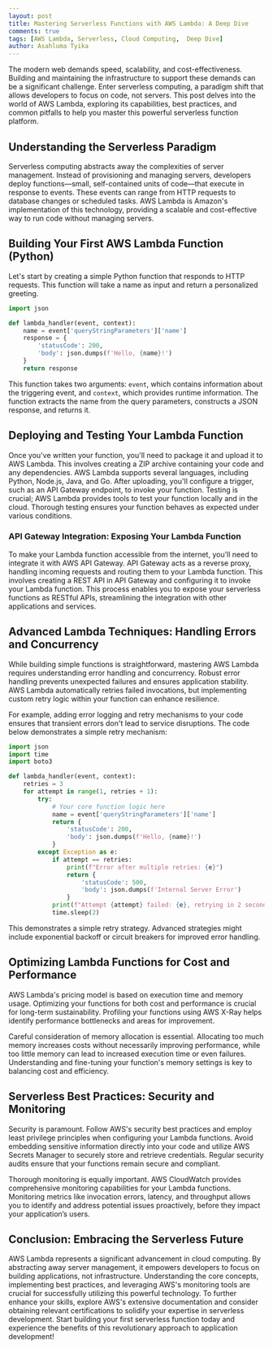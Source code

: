 ```yaml
---
layout: post
title: Mastering Serverless Functions with AWS Lambda: A Deep Dive
comments: true
tags: [AWS Lambda, Serverless, Cloud Computing,  Deep Dive]
author: Asahluma Tyika
---
```


The modern web demands speed, scalability, and cost-effectiveness.  Building and maintaining the infrastructure to support these demands can be a significant challenge.  Enter serverless computing, a paradigm shift that allows developers to focus on code, not servers.  This post delves into the world of AWS Lambda, exploring its capabilities, best practices, and common pitfalls to help you master this powerful serverless function platform.


## Understanding the Serverless Paradigm

Serverless computing abstracts away the complexities of server management. Instead of provisioning and managing servers, developers deploy functions—small, self-contained units of code—that execute in response to events.  These events can range from HTTP requests to database changes or scheduled tasks.  AWS Lambda is Amazon's implementation of this technology, providing a scalable and cost-effective way to run code without managing servers.


## Building Your First AWS Lambda Function (Python)

Let's start by creating a simple Python function that responds to HTTP requests.  This function will take a name as input and return a personalized greeting.

```python
import json

def lambda_handler(event, context):
    name = event['queryStringParameters']['name']
    response = {
        'statusCode': 200,
        'body': json.dumps(f'Hello, {name}!')
    }
    return response
```

This function takes two arguments: `event`, which contains information about the triggering event, and `context`, which provides runtime information.  The function extracts the name from the query parameters, constructs a JSON response, and returns it.


## Deploying and Testing Your Lambda Function

Once you've written your function, you'll need to package it and upload it to AWS Lambda.  This involves creating a ZIP archive containing your code and any dependencies.  AWS Lambda supports several languages, including Python, Node.js, Java, and Go.  After uploading, you'll configure a trigger, such as an API Gateway endpoint, to invoke your function. Testing is crucial; AWS Lambda provides tools to test your function locally and in the cloud.  Thorough testing ensures your function behaves as expected under various conditions.


### API Gateway Integration:  Exposing Your Lambda Function

To make your Lambda function accessible from the internet, you'll need to integrate it with AWS API Gateway.  API Gateway acts as a reverse proxy, handling incoming requests and routing them to your Lambda function.  This involves creating a REST API in API Gateway and configuring it to invoke your Lambda function.  This process enables you to expose your serverless functions as RESTful APIs, streamlining the integration with other applications and services.


## Advanced Lambda Techniques: Handling Errors and Concurrency

While building simple functions is straightforward, mastering AWS Lambda requires understanding error handling and concurrency.  Robust error handling prevents unexpected failures and ensures application stability.  AWS Lambda automatically retries failed invocations, but implementing custom retry logic within your function can enhance resilience.

For example, adding error logging and retry mechanisms to your code ensures that transient errors don't lead to service disruptions.  The code below demonstrates a simple retry mechanism:

```python
import json
import time
import boto3

def lambda_handler(event, context):
    retries = 3
    for attempt in range(1, retries + 1):
        try:
            # Your core function logic here
            name = event['queryStringParameters']['name']
            return {
                'statusCode': 200,
                'body': json.dumps(f'Hello, {name}!')
            }
        except Exception as e:
            if attempt == retries:
                print(f"Error after multiple retries: {e}")
                return {
                    'statusCode': 500,
                    'body': json.dumps(f'Internal Server Error')
                }
            print(f"Attempt {attempt} failed: {e}, retrying in 2 seconds...")
            time.sleep(2)
```

This demonstrates a simple retry strategy.  Advanced strategies might include exponential backoff or circuit breakers for improved error handling.


## Optimizing Lambda Functions for Cost and Performance

AWS Lambda's pricing model is based on execution time and memory usage.  Optimizing your functions for both cost and performance is crucial for long-term sustainability.  Profiling your functions using AWS X-Ray helps identify performance bottlenecks and areas for improvement.

Careful consideration of memory allocation is essential.  Allocating too much memory increases costs without necessarily improving performance, while too little memory can lead to increased execution time or even failures.  Understanding and fine-tuning your function's memory settings is key to balancing cost and efficiency.


## Serverless Best Practices: Security and Monitoring

Security is paramount.  Follow AWS's security best practices and employ least privilege principles when configuring your Lambda functions.  Avoid embedding sensitive information directly into your code and utilize AWS Secrets Manager to securely store and retrieve credentials.  Regular security audits ensure that your functions remain secure and compliant.

Thorough monitoring is equally important.  AWS CloudWatch provides comprehensive monitoring capabilities for your Lambda functions.  Monitoring metrics like invocation errors, latency, and throughput allows you to identify and address potential issues proactively, before they impact your application’s users.


## Conclusion: Embracing the Serverless Future

AWS Lambda represents a significant advancement in cloud computing.  By abstracting away server management, it empowers developers to focus on building applications, not infrastructure.  Understanding the core concepts, implementing best practices, and leveraging AWS's monitoring tools are crucial for successfully utilizing this powerful technology.  To further enhance your skills, explore AWS's extensive documentation and consider obtaining relevant certifications to solidify your expertise in serverless development. Start building your first serverless function today and experience the benefits of this revolutionary approach to application development!
